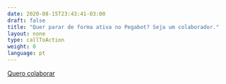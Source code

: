 ```yaml
---
date: 2020-08-15T23:43:41-03:00
draft: false
title: "Quer parar de forma ativa no Pegabot? Seja um colaborador."
layout: none
type: callToAction
weight: 0
language: pt
---
```

[Quero colaborar]('#')
